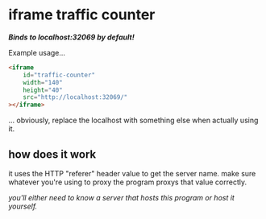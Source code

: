 # iframe traffic counter

***Binds to localhost:32069 by default!***

Example usage...

```html
<iframe
    id="traffic-counter"
    width="140"
    height="40"
    src="http://localhost:32069/"
></iframe>
```

... obviously, replace the localhost with something else when actually using it.


## how does it work

it uses the HTTP "referer" header value to get the server name. make sure whatever you're using to proxy the program proxys that value correctly.

*you'll either need to know a server that hosts this program or host it yourself.*
